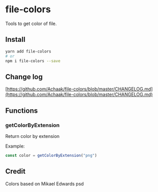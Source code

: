 # file-colors
Tools to get color of file.

## Install

```sh
yarn add file-colors
# or
npm i file-colors --save
```

## Change log
[https://github.com/Achaak/file-colors/blob/master/CHANGELOG.md](https://github.com/Achaak/file-colors/blob/master/CHANGELOG.md)

## Functions
### getColorByExtension
Return color by extension

Example:
``` js
const color = getColorByExtension("png")
```

## Credit
Colors based on Mikael Edwards psd